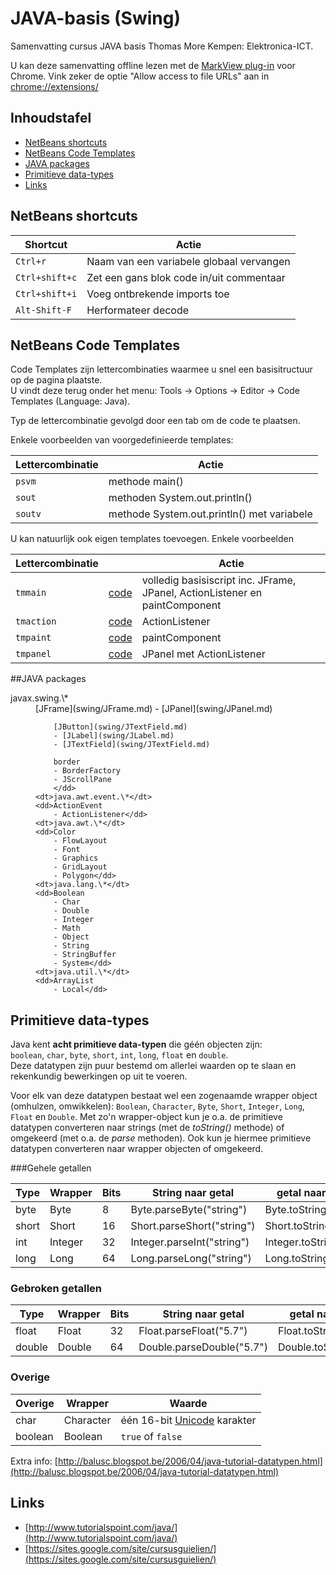 JAVA-basis (Swing)
==========

Samenvatting cursus JAVA basis Thomas More Kempen: Elektronica-ICT.

U kan deze samenvatting offline lezen met de [MarkView plug-in](http://shaneweng.com/blog/view-markdown-file-with-markview/) voor Chrome. Vink zeker de optie "Allow access to file URLs" aan in [chrome://extensions/](chrome://extensions/)

## Inhoudstafel

- [NetBeans shortcuts](#netbeans-shortcuts)
- [NetBeans Code Templates](#netbeans-code-templates)
- [JAVA packages](#java-packages)
- [Primitieve data-types](#primitieve-data-types)
- [Links](#links)

## NetBeans shortcuts

| Shortcut        | Actie  |
| ------------- | -----|
| `Ctrl+r` | Naam van een variabele globaal vervangen |
| `Ctrl+shift+c` | Zet een gans blok code in/uit commentaar |
| `Ctrl+shift+i` | Voeg ontbrekende imports toe |
| `Alt-Shift-F` | Herformateer decode |

## NetBeans Code Templates

Code Templates zijn lettercombinaties waarmee u snel een basisitructuur op de pagina plaatste.   
U vindt deze terug onder het menu: Tools -> Options -> Editor -> Code Templates (Language: Java).  

Typ de lettercombinatie gevolgd door een tab om de code te plaatsen.

Enkele voorbeelden van voorgedefinieerde templates:

| Lettercombinatie | Actie  |
| ------------- | -----|
| `psvm` | methode main() |
| `sout` | methoden System.out.println() |
| `soutv` | methode System.out.println() met variabele |

U kan natuurlijk ook eigen templates toevoegen. Enkele voorbeelden

| Lettercombinatie |  | Actie  |
| ------------- | ----- | -----|
| `tmmain` | [code](codeTemplates/tmmain.md) | volledig basisiscript inc. JFrame, JPanel, ActionListener en paintComponent  |
| `tmaction` | [code](codeTemplates/custom.md#tmaction) | ActionListener |
| `tmpaint` | [code](codeTemplates/custom.md#tmpaint) | paintComponent |
| `tmpanel` | [code](codeTemplates/custom.md#tmpanel) | JPanel met ActionListener |

##JAVA packages

<dl>
    <dt>javax.swing.\*</dt>
    <dd>[JFrame](swing/JFrame.md)
        - [JPanel](swing/JPanel.md)  

        [JButton](swing/JTextField.md)
        - [JLabel](swing/JLabel.md)
        - [JTextField](swing/JTextField.md)  
        
        border
        - BorderFactory
        - JScrollPane
        </dd>
    <dt>java.awt.event.\*</dt>
    <dd>ActionEvent
        - ActionListener</dd>
    <dt>java.awt.\*</dt>
    <dd>Color
        - FlowLayout
        - Font
        - Graphics
        - GridLayout
        - Polygon</dd>
    <dt>java.lang.\*</dt>
    <dd>Boolean
        - Char
        - Double
        - Integer
        - Math
        - Object
        - String
        - StringBuffer
        - System</dd>
    <dt>java.util.\*</dt>
    <dd>ArrayList
        - Local</dd>
</dl>

## Primitieve data-types

Java kent **acht primitieve data-typen** die géén objecten zijn:  
`boolean`, `char`, `byte`, `short`, `int`, `long`, `float` en `double`.  
Deze datatypen zijn puur bestemd om allerlei waarden op te slaan en rekenkundig bewerkingen op uit te voeren.  

Voor elk van deze datatypen bestaat wel een zogenaamde wrapper object (omhulzen, omwikkelen): `Boolean`, `Character`, `Byte`, `Short`, `Integer`, `Long`, `Float` en `Double`. 
Met zo'n wrapper-object kun je o.a. de primitieve datatypen converteren naar strings (met de *toString()* methode) of omgekeerd (met o.a. de *parse* methoden). Ook kun je hiermee primitieve datatypen converteren naar wrapper objecten of omgekeerd.

###Gehele getallen

| Type |  Wrapper  |Bits | String naar getal| getal naar String |
| ------------- | -----|----------------- | -------------| ---- |
|  byte |  Byte | 8 | Byte.parseByte("string") | Byte.toString(getal) |
| short | Short| 16 | Short.parseShort("string") | Short.toString(getal) | 
| int |Integer| 32 |  Integer.parseInt("string") | Integer.toString(getal) |
| long | Long|64 | Long.parseLong("string") | Long.toString(getal) | 

### Gebroken getallen

| Type |  Wrapper  |Bits | String naar getal| getal naar String |
| ------------- | -----|----------------- | -------------|  --- |
| float | Float| 32 | Float.parseFloat("5.7") | Float.toString(getal) |
| double | Double|  64 |  Double.parseDouble("5.7") | Double.toString(getal) |

### Overige

| Overige |  Wrapper  | Waarde |
| ------------- | -----| -------------|
| char | Character|één 16-bit [Unicode](http://nl.wikipedia.org/wiki/Unicode) karakter | 
| boolean | Boolean|  `true` of `false` |

Extra info: [http://balusc.blogspot.be/2006/04/java-tutorial-datatypen.html](http://balusc.blogspot.be/2006/04/java-tutorial-datatypen.html)


## Links

- [http://www.tutorialspoint.com/java/](http://www.tutorialspoint.com/java/)
- [https://sites.google.com/site/cursusguielien/](https://sites.google.com/site/cursusguielien/)
